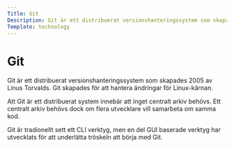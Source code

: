 ```yaml
---
Title: Git
Description: Git är ett distribuerat versionshanteringssystem som skapades 2005 av Linus Torvalds...
Template: technology
---
```


Git
==========================

Git är ett distribuerat versionshanteringssystem som skapades 2005 av Linus Torvalds. Git skapades för att hantera ändringar för Linux-kärnan.

Att Git är ett distribuerat system innebär att inget centralt arkiv behövs. Ett centralt arkiv behövs dock om flera utvecklare vill samarbeta om samma kod.

Git är tradionellt sett ett CLI verktyg, men en del GUI baserade verktyg har utvecklats för att underlätta tröskeln att börja med Git.
